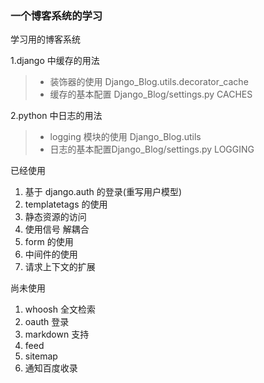 ### 一个博客系统的学习
学习用的博客系统

1.django 中缓存的用法 

> - 装饰器的使用 Django_Blog.utils.decorator_cache
> - 缓存的基本配置 Django_Blog/settings.py CACHES


2.python 中日志的用法
> - logging 模块的使用 Django_Blog.utils
> - 日志的基本配置Django_Blog/settings.py LOGGING

已经使用  
1. 基于 django.auth 的登录(重写用户模型)
2. templatetags 的使用
3. 静态资源的访问
4. 使用信号 解耦合
5. form 的使用
6. 中间件的使用
7. 请求上下文的扩展

尚未使用
1. whoosh 全文检索
2. oauth 登录
3. markdown 支持
4. feed
5. sitemap
6. 通知百度收录
